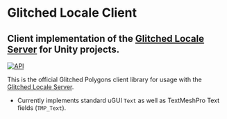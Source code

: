 # Glitched Locale Client

## Client implementation of the [Glitched Locale Server](https://glitchedpolygons.com/store/software/glitched-locale-server) for Unity projects.

[![API](https://img.shields.io/badge/api-docs-informational.svg)](https://glitchedpolygons.github.io/UnityGlitchedLocaleClientDocs/api/GlitchedPolygons.Localization.html)

This is the official Glitched Polygons client library for usage with the [Glitched Locale Server](https://glitchedpolygons.com/store/software/glitched-locale-server).

* Currently implements standard uGUI `Text` as well as TextMeshPro Text fields (`TMP_Text`).
